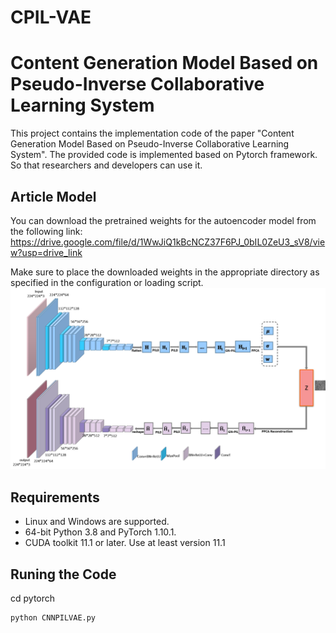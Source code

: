 # CPIL-VAE
# Content Generation Model Based on Pseudo-Inverse Collaborative Learning System
This project contains the implementation code of the paper "Content Generation Model Based on Pseudo-Inverse Collaborative Learning System". The provided code is implemented based on Pytorch framework. So that researchers and developers can use it.

## Article Model
You can download the pretrained weights for the autoencoder model from the following link: https://drive.google.com/file/d/1WwJiQ1kBcNCZ37F6PJ_0bIL0ZeU3_sV8/view?usp=drive_link

Make sure to place the downloaded weights in the appropriate directory as specified in the configuration or loading script.
![model](png/model.png)

## Requirements
- Linux and Windows are supported.
- 64-bit Python 3.8 and PyTorch 1.10.1.
- CUDA toolkit 11.1 or later. Use at least version 11.1

## Runing the Code
cd pytorch

```python
python CNNPILVAE.py
